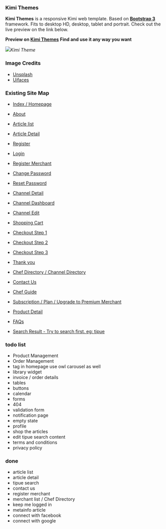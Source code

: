 ### Kimi Themes
**Kimi Themes** is a responsive Kimi web template. Based on **[Bootstrap 3](https://github.com/twbs/bootstrap)** framework. Fits to desktop HD, desktop, tablet and portrait. Check out the live preview on the link below.

**Preview on [Kimi Themes](https://philipherlambang.github.io/kimi/)**
**Find and use it any way you want**


![](https://s3-ap-southeast-1.amazonaws.com/kimistatic/images/screenshot_kimi.jpg)*Kimi Theme*

### Image Credits
- [Unsplash](https://unsplash.com/)
- [Uifaces](http://uifaces.com/)


### Existing Site Map
- [Index / Homepage](https://philipherlambang.github.io/kimi)
- [About](https://philipherlambang.github.io/kimi/about.html)
- [Article list](https://philipherlambang.github.io/kimi/articles.html)
- [Article Detail](https://philipherlambang.github.io/kimi/articleDetails.html)


- [Register](https://philipherlambang.github.io/kimi/register.html)
- [Login](https://philipherlambang.github.io/kimi/login.html)
- [Register Merchant](https://philipherlambang.github.io/kimi/registerMerchant.html)
- [Change Password](https://philipherlambang.github.io/kimi/changePassword.html)
- [Reset Password](https://philipherlambang.github.io/kimi/resetPassword.html)


- [Channel Detail](https://philipherlambang.github.io/kimi/channelDetail.html)
- [Channel Dashboard](https://philipherlambang.github.io/kimi/channelDashboard.html)
- [Channel Edit](https://philipherlambang.github.io/kimi/channelEdit.html)


- [Shopping Cart](https://philipherlambang.github.io/kimi/shoppingCart.html)
- [Checkout Step 1](https://philipherlambang.github.io/kimi/checkout1.html)
- [Checkout Step 2](https://philipherlambang.github.io/kimi/checkout2.html)
- [Checkout Step 3](https://philipherlambang.github.io/kimi/checkout3.html)
- [Thank you](https://philipherlambang.github.io/kimi/thankyou.html)


- [Chef Directory / Channel Directory](https://philipherlambang.github.io/kimi/chefDirectory.html)
- [Contact Us](https://philipherlambang.github.io/kimi/contact.html)
- [Chef Guide](https://philipherlambang.github.io/kimi/merchantGuide.html)
- [Subscription / Plan / Upgrade to Premium Merchant](https://philipherlambang.github.io/kimi/plan.html)
- [Product Detail](https://philipherlambang.github.io/kimi/productDetail.html)
- [FAQs](https://philipherlambang.github.io/kimi/questions.html)
- [Search Result - Try to search first. eg: tipue](https://philipherlambang.github.io/kimi/search.html)




### todo list
- Product Management
- Order Management
- tag in homepage use owl carousel as well
- library widget
- invoice / order details
- tables
- buttons
- calendar
- forms
- 404
- validation form
- notification page
- empty state
- profile
- shop the articles
- edit tipue search content
- terms and conditions
- privacy policy


### done
- article list
- article detail
- tipue search
- contact us
- register merchant
- merchant list / Chef Directory
- keep me logged in
- metainfo article
- connect with facebook
- connect with google
